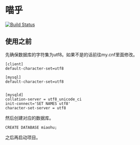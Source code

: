 # 喵乎
[![Build Status](https://www.travis-ci.org/Nbsaw/miaohu.svg?branch=master)](https://www.travis-ci.org/Nbsaw/miaohu)

## 使用之前

先确保数据库的字符集为utf8。如果不是的话前往my.cnf里面修改。

``` mysql
[client]
default-character-set=utf8

[mysql]
default-character-set=utf8


[mysqld]
collation-server = utf8_unicode_ci
init-connect='SET NAMES utf8'
character-set-server = utf8
```

然后创建对应的数据库。

``` mysql
CREATE DATABASE miaohu;
```

之后再启动项目。
